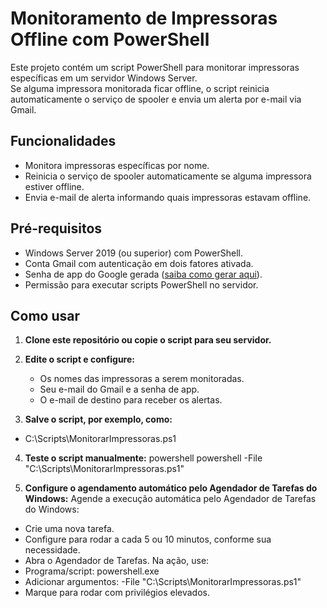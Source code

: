 # Monitoramento de Impressoras Offline com PowerShell

Este projeto contém um script PowerShell para monitorar impressoras específicas em um servidor Windows Server.  
Se alguma impressora monitorada ficar offline, o script reinicia automaticamente o serviço de spooler e envia um alerta por e-mail via Gmail.

## Funcionalidades

- Monitora impressoras específicas por nome.
- Reinicia o serviço de spooler automaticamente se alguma impressora estiver offline.
- Envia e-mail de alerta informando quais impressoras estavam offline.

## Pré-requisitos

- Windows Server 2019 (ou superior) com PowerShell.
- Conta Gmail com autenticação em dois fatores ativada.
- Senha de app do Google gerada ([saiba como gerar aqui](https://myaccount.google.com/apppasswords)).
- Permissão para executar scripts PowerShell no servidor.

## Como usar

1. **Clone este repositório ou copie o script para seu servidor.**

2. **Edite o script e configure:**
   - Os nomes das impressoras a serem monitoradas.
   - Seu e-mail do Gmail e a senha de app.
   - O e-mail de destino para receber os alertas.

3. **Salve o script, por exemplo, como:**
  - C:\Scripts\MonitorarImpressoras.ps1

4. **Teste o script manualmente:**
  powershell
  powershell -File "C:\Scripts\MonitorarImpressoras.ps1"

5. **Configure o agendamento automático pelo Agendador de Tarefas do Windows:**
  Agende a execução automática pelo Agendador de Tarefas do Windows:
  - Crie uma nova tarefa.
  - Configure para rodar a cada 5 ou 10 minutos, conforme sua necessidade.
  - Abra o Agendador de Tarefas.
  Na ação, use:
  - Programa/script: powershell.exe
  - Adicionar argumentos: -File "C:\Scripts\MonitorarImpressoras.ps1"
  - Marque para rodar com privilégios elevados.